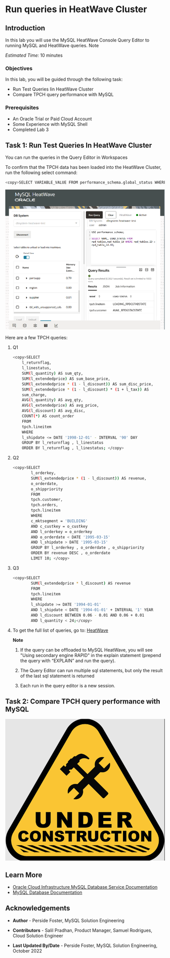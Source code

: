 # Run queries in HeatWave Cluster

## Introduction

In this lab you will use the  MySQL HeatWave Console Query Editor to running MySQL and
HeatWave queries.
Note

_Estimated Time:_ 10 minutes

### Objectives

In this lab, you will be guided through the following task:

- Run Test Queries Iin HeatWave Cluster
- Compare TPCH query performance with MySQL

### Prerequisites

- An Oracle Trial or Paid Cloud Account
- Some Experience with MySQL Shell
- Completed Lab 3

## Task 1: Run Test Queries In HeatWave Cluster

You can run the  queries in the Query Editor in Workspaces

To confirm that the TPCH data has been loaded into the HeatWave Cluster, run the following select command:

```bash
<copy>SELECT VARIABLE_VALUE FROM performance_schema.global_status WHERE VARIABLE_NAME = 'rapid_load_progress';</copy>  
```

![LOAD](./images/workspace-tpch-query.png "workspace tpch query")

Here are a few TPCH queries:

1. Q1

    ```bash
    <copy>SELECT
        l_returnflag,
        l_linestatus,
        SUM(l_quantity) AS sum_qty,
        SUM(l_extendedprice) AS sum_base_price,
        SUM(l_extendedprice * (1 - l_discount)) AS sum_disc_price,
        SUM(l_extendedprice * (1 - l_discount) * (1 + l_tax)) AS
        sum_charge,
        AVG(l_quantity) AS avg_qty,
        AVG(l_extendedprice) AS avg_price,
        AVG(l_discount) AS avg_disc,
        COUNT(*) AS count_order
        FROM
        tpch.lineitem
        WHERE
        l_shipdate <= DATE '1998-12-01' - INTERVAL '90' DAY
        GROUP BY l_returnflag , l_linestatus
        ORDER BY l_returnflag , l_linestatus; </copy>
    ```

2. Q2

    ```bash
    <copy>SELECT
            l_orderkey,
            SUM(l_extendedprice * (1 - l_discount)) AS revenue,
            o_orderdate,
            o_shippriority
            FROM
            tpch.customer,
            tpch.orders,
            tpch.lineitem
            WHERE
            c_mktsegment = 'BUILDING'
            AND c_custkey = o_custkey
            AND l_orderkey = o_orderkey
            AND o_orderdate < DATE '1995-03-15'
            AND l_shipdate > DATE '1995-03-15'
            GROUP BY l_orderkey , o_orderdate , o_shippriority
            ORDER BY revenue DESC , o_orderdate
            LIMIT 10; </copy>
    ```

3. Q3

    ```bash
    <copy>SELECT
            SUM(l_extendedprice * l_discount) AS revenue
            FROM
            tpch.lineitem
            WHERE
            l_shipdate >= DATE '1994-01-01'
            AND l_shipdate < DATE '1994-01-01' + INTERVAL '1' YEAR
            AND l_discount BETWEEN 0.06 - 0.01 AND 0.06 + 0.01
            AND l_quantity < 24;</copy>
    ```

4. To get the full list of queries, go to:
        [HeatWave](https://github.com/oracle/heat)

    **Note**

    1. If the query can be offloaded to MySQL HeatWave, you will see "Using secondary
    engine RAPID" in the explain statement (prepend the query with “EXPLAIN” and run
    the query).

    2. The Query Editor can run multiple sql statements, but only the result of the last sql
    statement is returned

    3. Each run in the query editor is a new session.

## Task 2: Compare TPCH query performance with MySQL

![Under Construction](./images/underconstruction.png "under construction")

## Learn More

* [Oracle Cloud Infrastructure MySQL Database Service Documentation ](https://docs.cloud.oracle.com/en-us/iaas/MySQL-database)
* [MySQL Database Documentation](https://www.MySQL.com)

## Acknowledgements

- **Author** - Perside Foster, MySQL Solution Engineering

- **Contributors** - Salil Pradhan, Product Manager, Samuel Rodrigues, Cloud Solution Engineer
- **Last Updated By/Date** - Perside Foster, MySQL Solution Engineering, October 2022
